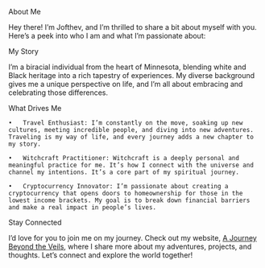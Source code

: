 About Me

Hey there! I’m Jofthev, and I’m thrilled to share a bit about myself with you. Here’s a peek into who I am and what I’m passionate about:

My Story

I’m a biracial individual from the heart of Minnesota, blending white and Black heritage into a rich tapestry of experiences. My diverse background gives me a unique perspective on life, and I’m all about embracing and celebrating those differences.

What Drives Me

	•	Travel Enthusiast: I’m constantly on the move, soaking up new cultures, meeting incredible people, and diving into new adventures. Traveling is my way of life, and every journey adds a new chapter to my story.

	•	Witchcraft Practitioner: Witchcraft is a deeply personal and meaningful practice for me. It’s how I connect with the universe and channel my intentions. It’s a core part of my spiritual journey.

	•	Cryptocurrency Innovator: I’m passionate about creating a cryptocurrency that opens doors to homeownership for those in the lowest income brackets. My goal is to break down financial barriers and make a real impact in people’s lives.

Stay Connected

I’d love for you to join me on my journey. Check out my website, [A Journey Beyond the Veils](https://ajourneybeyondtheveils.com), where I share more about my adventures, projects, and thoughts. Let’s connect and explore the world together!
<!---
JoftheV/JoftheV is a ✨ special ✨ repository because its `README.md` (this file) appears on your GitHub profile.
You can click the Preview link to take a look at your changes.
--->

<!---
markdown 
#automate changes to all repositories and #configure API documentation and fix syntax code #scripts. 
--->